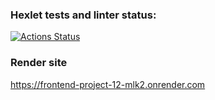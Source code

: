 ### Hexlet tests and linter status:
[![Actions Status](https://github.com/hidoshik/frontend-project-12/actions/workflows/hexlet-check.yml/badge.svg)](https://github.com/hidoshik/frontend-project-12/actions)

### Render site
https://frontend-project-12-mlk2.onrender.com